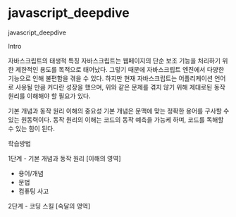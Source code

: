 # javascript_deepdive
javascript_deepdive


Intro

자바스크립트의 태생적 특징
자바스크립트는 웹페이지의 단순 보조 기능을 처리하기 위한 제한적인 용도를 목적으로 태어났다.
그렇기 때문에 자바스크립트 엔진에서 다양한 기능으로 인해 불편함을 겪을 수 있다.
하지만 현재 자바스크립트는 어플리케이션 언어로 사용될 만큼 커다란 성장을 했으며,
위와 같은 문제를 겪지 않기 위해 제대로된 동작 원리를 이해해야 할 필요가 있다.

기본 개념과 동작 원리 이해의 중요성
기본 개념은 문맥에 맞는 정확한 용어를 구사할 수 있는 원동력이다.
동작 원리의 이해는 코드의 동작 예측을 가능케 하며, 코드를 독해할 수 있는 힘이 된다.

학습방법

1단계 - 기본 개념과 동작 원리
[이해의 영역]
* 용어/개념
* 문법
* 컴퓨팅 사고

2단계 - 코딩 스킬
[숙달의 영역]
